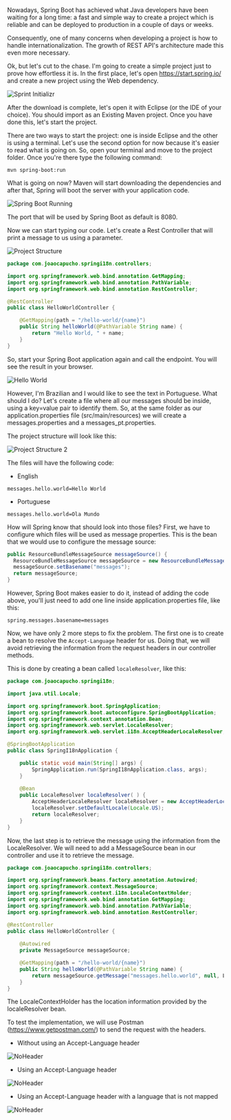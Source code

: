 Nowadays, Spring Boot has achieved what Java developers have been waiting for a long time: a fast and simple way to create a project which is reliable and can be deployed to production in a couple of days or weeks. 

Consequently, one of many concerns when developing a project is how to handle internationalization. The growth of REST API's architecture made this even more necessary. 

Ok, but let's cut to the chase. I'm going to create a simple project just to prove how effortless it is. In the first place, let's open https://start.spring.io/ and create a new project using the Web dependency.

![Sprint Initializr](/assets/img/posts/2018-05-26-i18n-using-Spring-Boot/Spring-Starter.png)

After the download is complete, let's open it with Eclipse (or the IDE of your choice). You should import as an Existing Maven project. Once you have done this, let's start the project. 

There are two ways to start the project: one is inside Eclipse and the other is using a terminal. Let's use the second option for now because it's easier to read what is going on. So, open your terminal and move to the project folder. Once you're there type the following command: 

```
mvn spring-boot:run
```

What is going on now? Maven will start downloading the dependencies and after that, Spring will boot the server with your application code.

![Spring Boot Running](/assets/img/posts/2018-05-26-i18n-using-Spring-Boot/Server-Running.png)

The port that will be used by Spring Boot as default is 8080.

Now we can start typing our code. Let's create a Rest Controller that will print a message to us using a parameter.

![Project Structure](/assets/img/posts/2018-05-26-i18n-using-Spring-Boot/Project-Structure.png)

```java
package com.joaocapucho.springi18n.controllers;

import org.springframework.web.bind.annotation.GetMapping;
import org.springframework.web.bind.annotation.PathVariable;
import org.springframework.web.bind.annotation.RestController;

@RestController
public class HelloWorldController {

	@GetMapping(path = "/hello-world/{name}")
	public String helloWorld(@PathVariable String name) {
		return "Hello World, " + name;
	}
}
```

So, start your Spring Boot application again and call the endpoint. You will see the result in your browser.

![Hello World](/assets/img/posts/2018-05-26-i18n-using-Spring-Boot/Hello-World.png)

However, I'm Brazilian and I would like to see the text in Portuguese. What should I do? Let's create a file where all our messages should be inside, using a key=value pair to identify them. So, at the same folder as our application.properties file (src/main/resources) we will create a messages.properties and a messages_pt.properties.

The project structure will look like this:

![Project Structure 2](/assets/img/posts/2018-05-26-i18n-using-Spring-Boot/Project-Structure-2.png)

The files will have the following code:

 - English
```properties
messages.hello.world=Hello World
```

- Portuguese
```properties
messages.hello.world=Ola Mundo
```

How will Spring know that should look into those files? First, we have to configure which files will be used as message properties. This is the bean that we would use to configure the message source:

```java
public ResourceBundleMessageSource messageSource() {
  ResourceBundleMessageSource messageSource = new ResourceBundleMessageSource();
  messageSource.setBasename("messages");
  return messageSource;
}
```
However, Spring Boot makes easier to do it, instead of adding the code above, you'll just need to add one line inside application.properties file, like this:

```
spring.messages.basename=messages
```

Now, we have only 2 more steps to fix the problem. The first one is to create a bean to resolve the `Accept-Language` header for us. Doing that, we will avoid retrieving the information from the request headers in our controller methods.

This is done by creating a bean called `localeResolver`, like this:

```java
package com.joaocapucho.springi18n;

import java.util.Locale;

import org.springframework.boot.SpringApplication;
import org.springframework.boot.autoconfigure.SpringBootApplication;
import org.springframework.context.annotation.Bean;
import org.springframework.web.servlet.LocaleResolver;
import org.springframework.web.servlet.i18n.AcceptHeaderLocaleResolver;

@SpringBootApplication
public class SpringI18nApplication {

	public static void main(String[] args) {
		SpringApplication.run(SpringI18nApplication.class, args);
	}
	
	@Bean
	public LocaleResolver localeResolver( ) {
		AcceptHeaderLocaleResolver localeResolver = new AcceptHeaderLocaleResolver();
		localeResolver.setDefaultLocale(Locale.US);
		return localeResolver;
	}
}
```

Now, the last step is to retrieve the message using the information from the LocaleResolver. We will need to add a MessageSource bean in our controller and use it to retrieve the message. 

```java
package com.joaocapucho.springi18n.controllers;

import org.springframework.beans.factory.annotation.Autowired;
import org.springframework.context.MessageSource;
import org.springframework.context.i18n.LocaleContextHolder;
import org.springframework.web.bind.annotation.GetMapping;
import org.springframework.web.bind.annotation.PathVariable;
import org.springframework.web.bind.annotation.RestController;

@RestController
public class HelloWorldController {
	
	@Autowired
	private MessageSource messageSource;

	@GetMapping(path = "/hello-world/{name}")
	public String helloWorld(@PathVariable String name) {
		return messageSource.getMessage("messages.hello.world", null, LocaleContextHolder.getLocale()) + ", " +  name;
	}
}
```

The LocaleContextHolder has the location information provided by the localeResolver bean. 

To test the implementation, we will use Postman (https://www.getpostman.com/) to send the request with the headers. 

- Without using an Accept-Language header

![NoHeader](/assets/img/posts/2018-05-26-i18n-using-Spring-Boot/NoHeader.png)

- Using an Accept-Language header

![NoHeader](/assets/img/posts/2018-05-26-i18n-using-Spring-Boot/Ptheader.png)

- Using an Accept-Language header with a language that is not mapped

![NoHeader](/assets/img/posts/2018-05-26-i18n-using-Spring-Boot/WrongHeader.png)

